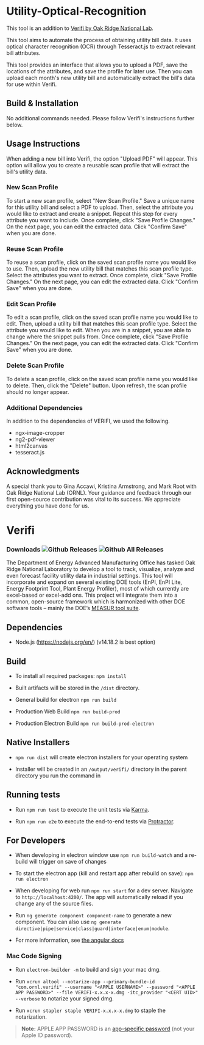 # Utility-Optical-Recognition

This tool is an addition to [Verifi by Oak Ridge National Lab](https://github.com/ORNL-AMO/VERIFI). 

This tool aims to automate the process of obtaining utility bill data. It uses optical character recognition (OCR) through Tesseract.js to extract relevant bill attributes.

This tool provides an interface that allows you to upload a PDF, save the locations of the attributes, and save the profile for later use. Then you can upload each month's new utility bill and automatically extract the bill's data for use within Verifi.



## Build & Installation

No additional commands needed. Please follow Verifi's instructions further below.


## Usage Instructions

When adding a new bill into Verifi, the option "Upload PDF" will appear. This option will allow you to create a reusable scan profile that will extract the bill's utility data.

### New Scan Profile
To start a new scan profile, select "New Scan Profile." Save a unique name for this utility bill and select a PDF to upload. Then, select the attribute you would like to extract and create a snippet. Repeat this step for every attribute you want to include. Once complete, click "Save Profile Changes." On the next page, you can edit the extracted data. Click "Confirm Save" when you are done.

### Reuse Scan Profile
To reuse a scan profile, click on the saved scan profile name you would like to use. Then, upload the new utility bill that matches this scan profile type. Select the attributes you want to extract. Once complete, click "Save Profile Changes." On the next page, you can edit the extracted data. Click "Confirm Save" when you are done.

### Edit Scan Profile
To edit a scan profile, click on the saved scan profile name you would like to edit. Then, upload a utility bill that matches this scan profile type. Select the attribute you would like to edit. When you are in a snippet, you are able to change where the snippet pulls from. Once complete, click "Save Profile Changes." On the next page, you can edit the extracted data. Click "Confirm Save" when you are done.

### Delete Scan Profile
To delete a scan profile, click on the saved scan profile name you would like to delete. Then, click the "Delete" button. Upon refresh, the scan profile should no longer appear.


### Additional Dependencies

In addition to the dependencies of VERIFI, we used the following.

 - ngx-image-cropper
 - ng2-pdf-viewer
 - html2canvas
 - tesseract.js

 ## Acknowledgments

A special thank you to Gina Accawi, Kristina Armstrong, and Mark Root with Oak Ridge National Lab (ORNL). Your guidance and feedback through our first open-source contribution was vital to its success. We appreciate everything you have done for us.



# Verifi
### Downloads  ![Github Releases](https://img.shields.io/github/downloads/ORNL-AMO/VERIFI/latest/total.svg?label=Current%20Release)  ![Github All Releases](https://img.shields.io/github/downloads/ORNL-AMO/VERIFI/total.svg?label=All%20Time&colorB=afdffe)

The Department of Energy Advanced Manufacturing Office has tasked Oak Ridge National Laboratory to develop a tool to track, visualize, analyze and even forecast facility utility data in industrial settings. This tool will incorporate and expand on several existing DOE tools (EnPI, EnPI Lite, Energy Footprint Tool, Plant Energy Profiler), most of which currently are excel-based or excel-add ons. This project will integrate them into a common, open-source framework which is harmonized with other DOE software tools – mainly the DOE’s [MEASUR tool suite](https://github.com/ORNL-AMO/AMO-Tools-Desktop).

## Dependencies
- Node.js (https://nodejs.org/en/) (v14.18.2 is best option)


## Build
- To install all required packages: `npm install`

- Built artifacts will be stored in the `/dist` directory.

- General build for electron `npm run build`

- Production Web Build `npm run build-prod`

- Production Electron Build `npm run build-prod-electron`



## Native Installers

- `npm run dist` will create electron installers for your operating system

- Installer will be created in an `/output/verifi/` directory in the parent directory you run the command in


## Running tests

- Run `npm run test` to execute the unit tests via [Karma](https://karma-runner.github.io).

- Run `npm run e2e` to execute the end-to-end tests via [Protractor](http://www.protractortest.org/).


## For Developers

- When developing in electron window use `npm run build-watch` and a re-build will trigger on save of changes

- To start the electron app (kill and restart app after rebuild on save): `npm run electron`

- When developing for web run `npm run start` for a dev server. Navigate to `http://localhost:4200/`. The app will automatically reload if you change any of the source files.

- Run `ng generate component component-name` to generate a new component. You can also use `ng generate directive|pipe|service|class|guard|interface|enum|module`.

- For more information, see [the angular docs](https://docs.angularjs.org/guide/component)


### Mac Code Signing
- Run `electron-builder -m` to build and sign your mac dmg.

- Run `xcrun altool --notarize-app --primary-bundle-id "com.ornl.verifi" --username "<APPLE USERNAME>" --password "<APPLE APP PASSWORD>" --file VERIFI-x.x.x-x.dmg -itc_provider "<CERT UID>" --verbose` to notarize your signed dmg.

- Run `xcrun stapler staple VERIFI-x.x.x-x.dmg` to staple the notarization. 

> **Note:** APPLE APP PASSWORD is an [app-specific password](https://support.apple.com/en-us/HT204397) (not your Apple ID password).